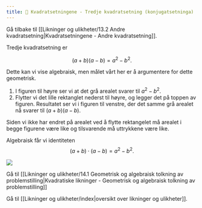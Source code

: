 ```yaml
---
title: 📄 Kvadratsetningene - Tredje kvadratsetning (konjugatsetninga)
---
```

Gå tilbake til [[Likninger og ulikheter/13.2 Andre kvadratsetning|Kvadratsetningene - Andre kvadratsetning]].

Tredje kvadratsetning er

$$
(a + b)(a-b) = a^{2} - b^{2}.
$$

Dette kan vi vise algebraisk, men målet vårt her er å argumentere for dette geometrisk.




1. I figuren til høyre ser vi at det grå arealet svarer til $a^{2} - b^{2}$. 
2. Flytter vi det lille rektanglet nederst til høyre, og legger det på toppen av figuren. Resultatet ser vi i figuren til venstre, der det samme grå arealet nå svarer til $(a + b)(a - b)$.

Siden vi ikke har endret på arealet ved å flytte rektangelet må arealet i begge figurene være like og tilsvarende må uttrykkene være like.

Algebraisk får vi identiteten 
$$
(a + b) \cdot (a - b) = a^{2} - b^{2}.
$$

![](Files/media/image74.png)


Gå til [[Likninger og ulikheter/14.1 Geometrisk og algebraisk tolkning av problemstilling|Kvadratiske likninger - Geometrisk og algebraisk tolkning av problemstilling]]

Gå til [[Likninger og ulikheter/index|oversikt over likninger og ulikheter]].